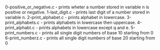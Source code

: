 0-positive_or_negative.c - prints wheter a number stored in variable n is positive or negative.
1-last_digit.c - prints last digit of a number stored in variable n.
2-print_alphabet.c - prints alphabet in lowercase.
3-print_alphabets.c - prints alphabets in lowercase then uppercase.
4-print_alphabt.c - prints alphabets in lowercase except q and e.
5-print_numbers.c - prints all single digit numbers of base 10 starting from 0
6-print_numberz.c - prints all single digit numbers of base 20 starting from 0

